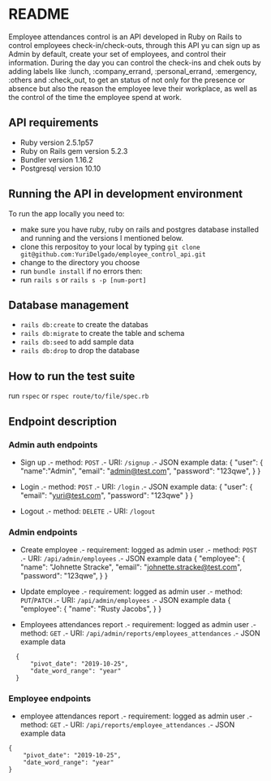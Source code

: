 # README

Employee attendances control is an API developed in Ruby on Rails to control employees check-in/check-outs, through this API yu can sign up as Admin by default, create your set of employees, and control their information. During the day you can control the check-ins and chek outs by adding labels like :lunch, :company_errand, :personal_errand, :emergency, :others and :check_out, to get an status of not only for the presence or absence but also the reason the employee leve their workplace, as well as the control of the time the employee spend at work.

## API requirements
  * Ruby version 2.5.1p57
  * Ruby on Rails gem version 5.2.3
  * Bundler version 1.16.2
  * Postgresql version 10.10

## Running the API in development environment
To run the app locally you need to:
- make sure you have ruby, ruby on rails and postgres database installed and running and the versions I mentioned below.
- clone this rerpositoy to your local by typing `git clone git@github.com:YuriDelgado/employee_control_api.git`
- change to the directory you choose
- run `bundle install`
if no errors then:
- run `rails s` or `rails s -p [num-port]` 

## Database management
 - `rails db:create` to create the databas
 - `rails db:migrate` to create the table and schema
 - `rails db:seed` to add sample data
 - `rails db:drop` to drop the database

## How to run the test suite
  run `rspec` or `rspec route/to/file/spec.rb`
  

## Endpoint description

### Admin auth endpoints
 - Sign up
 .- method: `POST`
 .- URI: `/signup`
 .- JSON example data:
 {
	  "user": {
		  "name":"Admin",
		  "email": "admin@test.com",
		  "password": "123qwe",
	  }
 }

- Login
.- method: `POST`
.- URI: `/login`
.- JSON example data:
{
	"user": {
		"email": "yuri@test.com",
		"password": "123qwe"
	}
}

- Logout
.- method: `DELETE`
.- URI: `/logout`

### Admin endpoints
- Create employee
 .- requirement: logged as admin user
 .- method: `POST`
 .- URI: `/api/admin/employees`
 .- JSON example data
 {
  "employee": {
   "name": "Johnette Stracke",
	  "email": "johnette.stracke@test.com",
	  "password": "123qwe",
	 }
 }
 
- Update employee
.- requirement: logged as admin user
.- method: `PUT`/`PATCH`
.- URI: `/api/admin/employees`
.- JSON example data
{
	"employee": {
		"name": "Rusty Jacobs",
	}
}

- Employees attendances report
  .- requirement: logged as admin user
  .- method: `GET`
  .- URI: `/api/admin/reports/employees_attendances`
  .- JSON example data
```
  {
	  "pivot_date": "2019-10-25",
	  "date_word_range": "year"
  }
``` 
 
### Employee endpoints
- employee attendances report
.- requirement: logged as admin user
.- method: `GET`
.- URI: `/api/reports/employee_attendances`
.- JSON example data
```
{
	"pivot_date": "2019-10-25",
	"date_word_range": "year"
}
```

 
